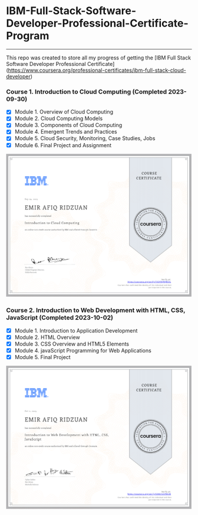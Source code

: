 # IBM-Full-Stack-Software-Developer-Professional-Certificate-Program
---
 This repo was created to store all my progress of getting the [IBM Full Stack Software Developer Professional Certificate]
 (https://www.coursera.org/professional-certificates/ibm-full-stack-cloud-developer)

  ### Course 1. Introduction to Cloud Computing (Completed 2023-09-30) ###
  - [x] Module 1. Overview of Cloud Computing
  - [x] Module 2. Cloud Computing Models
  - [x] Module 3. Components of Cloud Computing
  - [x] Module 4. Emergent Trends and Practices
  - [x] Module 5. Cloud Security, Monitoring, Case Studies, Jobs
  - [x] Module 6. Final Project and Assignment

  <img src = "Introduction%20to%20Cloud%20Computing/TXDF9QRQBSVL.png?raw=true" style=" max-width: 100%" class="hoverZoomLink">

  ### Course 2. Introduction to Web Development with HTML, CSS, JavaScript (Completed 2023-10-02) ###
  - [x] Module 1. Introduction to Application Development
  - [x] Module 2. HTML Overview
  - [x] Module 3. CSS Overview and HTML5 Elements
  - [x] Module 4. javaScript Programming for Web Applications
  - [x] Module 5. Final Project
  
<img src = "Introduction%20to%20Web%20Development%20with%20HTML%2C%20CSS%2C%20JavaScript/534GY2CP8A3E.png?raw=true" style=" max-width: 100%" class="hoverZoomLink">
